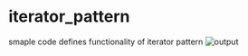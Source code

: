 # iterator_pattern

smaple code defines functionality of iterator pattern
![output](https://user-images.githubusercontent.com/23944974/166698179-0abdf70a-b106-443e-a80d-5bae39a7969d.PNG)
